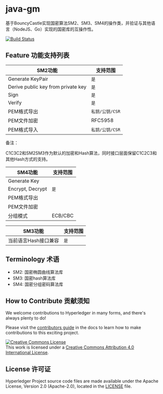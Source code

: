 # java-gm

基于BouncyCastle实现国密算法SM2、SM3、SM4的操作类，并验证与其他语言（NodeJS、Go）实现的国密库的互操作性。

[![Build Status](https://dev.azure.com/Hyperledger/TWGC/_apis/build/status/Hyperledger-TWGC.java-gm?branchName=master)](https://dev.azure.com/Hyperledger/TWGC/_build/latest?definitionId=129&branchName=master)

## Feature 功能支持列表

|  SM2功能   | 支持范围  | 
|  ----  | ----  |
| Generate KeyPair  | `是` |
| Derive public key from private key  | `是` |
| Sign  | `是` |
| Verify | `是` |
| PEM格式导出 | `私钥/公钥/CSR`|
| PEM文件加密 | RFC5958 |
| PEM格式导入 | `私钥/公钥/CSR` |
 
 备注：
 
 C1C3C2和SM2SM3作为默认的加密和Hash算法，同时接口层面保留C1C2C3和其他Hash方式的支持。

|  SM4功能   | 支持范围  | 
|  ----  | ----  |
| Generate Key |  |
| Encrypt, Decrypt | `是` |
| PEM格式导出 |   |
| PEM文件加密 | |
| 分组模式 | ECB/CBC |


|  SM3功能   | 支持范围  | 
|  ----  | ----  |
| 当前语言Hash接口兼容 | `是` |

## Terminology 术语
- SM2: 国密椭圆曲线算法库
- SM3: 国密hash算法库
- SM4: 国密分组密码算法库

## How to Contribute 贡献须知
We welcome contributions to Hyperledger in many forms, and there's always plenty to do!

Please visit the [contributors guide](CONTRIBUTING.md) in the
docs to learn how to make contributions to this exciting project.

<a rel="license" href="http://creativecommons.org/licenses/by/4.0/"><img alt="Creative Commons License" style="border-width:0" src="https://i.creativecommons.org/l/by/4.0/88x31.png" /></a><br />This work is licensed under a <a rel="license" href="http://creativecommons.org/licenses/by/4.0/">Creative Commons Attribution 4.0 International License</a>.

## License 许可证
Hyperledger Project source code files are made available under the Apache License, Version 2.0 (Apache-2.0), located in the [LICENSE](LICENSE) file.
